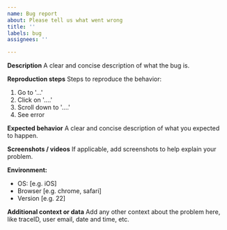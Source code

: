 ```yaml
---
name: Bug report
about: Please tell us what went wrong
title: ''
labels: bug
assignees: ''

---
```


**Description**
A clear and concise description of what the bug is.

**Reproduction steps**
Steps to reproduce the behavior:
1. Go to '...'
2. Click on '....'
3. Scroll down to '....'
4. See error

**Expected behavior**
A clear and concise description of what you expected to happen.

**Screenshots / videos**
If applicable, add screenshots to help explain your problem.

**Environment:**
 - OS: [e.g. iOS]
 - Browser [e.g. chrome, safari]
 - Version [e.g. 22]

**Additional context or data**
Add any other context about the problem here, like traceID, user email, date and time, etc.
